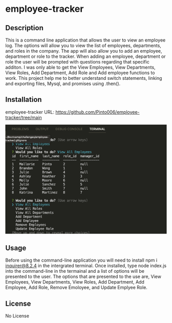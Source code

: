 # employee-tracker

## Description
This is a command line application that allows the user to view an employee log.  The options will allow you to view the list of employees, departments, and roles in the company.  The app will also allow you to add an employee, department or role to the tracker.  When adding an employee, department or role the user will be prompted with questions regarding that specific additon.  I was only able to get the View Employees, View Departments, View Roles, Add Department, Add Role and Add employee functions to work.  This project help me to better understand switch statements, linking and exporting files, Mysql, and promises using .then().
 

## Installation

employee-tracker URL:  https://github.com/Pinto006/employee-tracker/tree/main

![Alt text](images/Screenshot.png)

## Usage
 Before using the command-line application you will need to install npm i inquirer@8.2.4 in the intergrated terminal. Once installed, type node index.js into the command-line in the termainal and a list of options will be presented to the user. The options that are presented to the use are, View Employees, View Departments, View Roles, Add Department, Add Employee, Add Role, Remove Emoloyee, and Update Emplyee Role.  

## License

No License